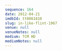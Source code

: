 ```yaml
---
sequence: 164
date: 2012-04-21
imdbId: tt0061810
slug: in-like-flint-1967
venue: null
venueNotes: null
medium: TCM HD
mediumNotes: null
---
```

